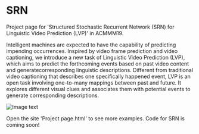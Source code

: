 # SRN
Project page for 'Structured Stochastic Recurrent Network (SRN) for Linguistic Video Prediction (LVP)' in ACMMM19.

Intelligent machines are expected to have the capability of predicting impending occurrences. Inspired by video frame prediction and video captioning, we introduce a new task of Linguistic Video Prediction (LVP), which aims to predict the forthcoming events based on past video content and generatecorresponding linguistic descriptions. Different from traditional video captioning that describes one specifically happened event, LVP is an open task involving one-to-many mappings between past and future. It explores different visual clues and associates them with potential events to generate corresponding descriptions.

![Image text](https://raw.github.com/ysjakking/master/SRN/img-folder/intro.jpg)

Open the site 'Project page.html' to see more examples.
Code for SRN is coming soon!



